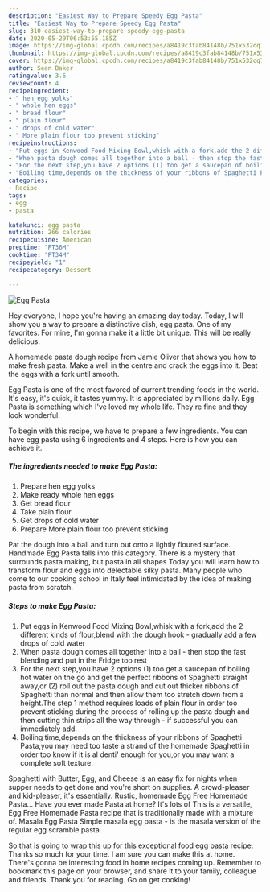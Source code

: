 ```yaml
---
description: "Easiest Way to Prepare Speedy Egg Pasta"
title: "Easiest Way to Prepare Speedy Egg Pasta"
slug: 310-easiest-way-to-prepare-speedy-egg-pasta
date: 2020-05-29T06:53:55.185Z
image: https://img-global.cpcdn.com/recipes/a8419c3fab84148b/751x532cq70/egg-pasta-recipe-main-photo.jpg
thumbnail: https://img-global.cpcdn.com/recipes/a8419c3fab84148b/751x532cq70/egg-pasta-recipe-main-photo.jpg
cover: https://img-global.cpcdn.com/recipes/a8419c3fab84148b/751x532cq70/egg-pasta-recipe-main-photo.jpg
author: Sean Baker
ratingvalue: 3.6
reviewcount: 4
recipeingredient:
- " hen egg yolks"
- " whole hen eggs"
- " bread flour"
- " plain flour"
- " drops of cold water"
- " More plain flour too prevent sticking"
recipeinstructions:
- "Put eggs in Kenwood Food Mixing Bowl,whisk with a fork,add the 2 different kinds of flour,blend with the dough hook - gradually add a few drops of cold water"
- "When pasta dough comes all together into a ball - then stop the fast blending and put in the Fridge too rest"
- "For the next step,you have 2 options (1) too get a saucepan of boiling hot water on the go and get the perfect ribbons of Spaghetti straight away,or (2) roll out the pasta dough and cut out thicker ribbons of Spaghetti than normal and then allow them too stretch down from a height.The step 1 method requires loads of plain flour in order too prevent sticking during the process of rolling up the pasta dough and then cutting thin strips all the way through - if successful you can immediately add."
- "Boiling time,depends on the thickness of your ribbons of Spaghetti Pasta,you may need too taste a strand of the homemade Spaghetti in order too know if it is al denti&#39; enough for you,or you may want a complete soft texture."
categories:
- Recipe
tags:
- egg
- pasta

katakunci: egg pasta 
nutrition: 266 calories
recipecuisine: American
preptime: "PT36M"
cooktime: "PT34M"
recipeyield: "1"
recipecategory: Dessert

---
```



![Egg Pasta](https://img-global.cpcdn.com/recipes/a8419c3fab84148b/751x532cq70/egg-pasta-recipe-main-photo.jpg)

Hey everyone, I hope you're having an amazing day today. Today, I will show you a way to prepare a distinctive dish, egg pasta. One of my favorites. For mine, I'm gonna make it a little bit unique. This will be really delicious.

A homemade pasta dough recipe from Jamie Oliver that shows you how to make fresh pasta. Make a well in the centre and crack the eggs into it. Beat the eggs with a fork until smooth.

Egg Pasta is one of the most favored of current trending foods in the world. It's easy, it's quick, it tastes yummy. It is appreciated by millions daily. Egg Pasta is something which I've loved my whole life. They're fine and they look wonderful.


To begin with this recipe, we have to prepare a few ingredients. You can have egg pasta using 6 ingredients and 4 steps. Here is how you can achieve it.

<!--inarticleads1-->

##### The ingredients needed to make Egg Pasta:

1. Prepare  hen egg yolks
1. Make ready  whole hen eggs
1. Get  bread flour
1. Take  plain flour
1. Get  drops of cold water
1. Prepare  More plain flour too prevent sticking


Pat the dough into a ball and turn out onto a lightly floured surface. Handmade Egg Pasta falls into this category. There is a mystery that surrounds pasta making, but pasta in all shapes Today you will learn how to transform flour and eggs into delectable silky pasta. Many people who come to our cooking school in Italy feel intimidated by the idea of making pasta from scratch. 

<!--inarticleads2-->

##### Steps to make Egg Pasta:

1. Put eggs in Kenwood Food Mixing Bowl,whisk with a fork,add the 2 different kinds of flour,blend with the dough hook - gradually add a few drops of cold water
1. When pasta dough comes all together into a ball - then stop the fast blending and put in the Fridge too rest
1. For the next step,you have 2 options (1) too get a saucepan of boiling hot water on the go and get the perfect ribbons of Spaghetti straight away,or (2) roll out the pasta dough and cut out thicker ribbons of Spaghetti than normal and then allow them too stretch down from a height.The step 1 method requires loads of plain flour in order too prevent sticking during the process of rolling up the pasta dough and then cutting thin strips all the way through - if successful you can immediately add.
1. Boiling time,depends on the thickness of your ribbons of Spaghetti Pasta,you may need too taste a strand of the homemade Spaghetti in order too know if it is al denti&#39; enough for you,or you may want a complete soft texture.


Spaghetti with Butter, Egg, and Cheese is an easy fix for nights when supper needs to get done and you&#39;re short on supplies. A crowd-pleaser and kid-pleaser, it&#39;s essentially. Rustic, homemade Egg Free Homemade Pasta… Have you ever made Pasta at home? It&#39;s lots of This is a versatile, Egg Free Homemade Pasta recipe that is traditionally made with a mixture of. Masala Egg Pasta Simple masala egg pasta - is the masala version of the regular egg scramble pasta. 

So that is going to wrap this up for this exceptional food egg pasta recipe. Thanks so much for your time. I am sure you can make this at home. There's gonna be interesting food in home recipes coming up. Remember to bookmark this page on your browser, and share it to your family, colleague and friends. Thank you for reading. Go on get cooking!
